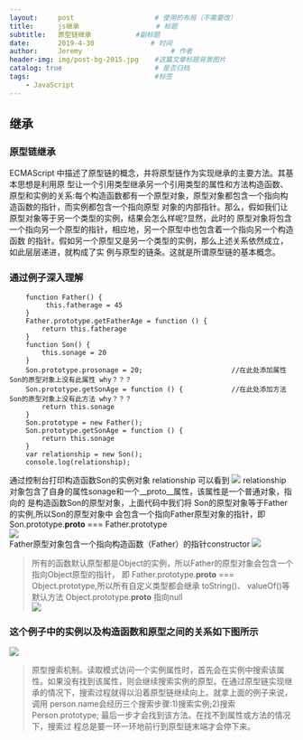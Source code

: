 ```yaml
---
layout:     post                    # 使用的布局（不需要改）
title:      js继承                   # 标题 
subtitle:   原型链继承           #副标题
date:       2019-4-30              # 时间
author:     Jeremy                      # 作者
header-img: img/post-bg-2015.jpg    #这篇文章标题背景图片
catalog: true                       # 是否归档
tags:                               #标签
    - JavaScript
---
```


## 继承

### 原型链继承

ECMAScript 中描述了原型链的概念，并将原型链作为实现继承的主要方法。其基本思想是利用原 型让一个引用类型继承另一个引用类型的属性和方法构造函数、原型和实例的关系:每个构造函数都有一个原型对象，原型对象都包含一个指向构造函数的指针，而实例都包含一个指向原型 对象的内部指针。那么，假如我们让原型对象等于另一个类型的实例，结果会怎么样呢?显然，此时的 原型对象将包含一个指向另一个原型的指针，相应地，另一个原型中也包含着一个指向另一个构造函数 的指针。假如另一个原型又是另一个类型的实例，那么上述关系依然成立，如此层层递进，就构成了实 例与原型的链条。这就是所谓原型链的基本概念。
    
### 通过例子深入理解
        function Father() {
             this.fatherage = 45
        }
        Father.prototype.getFatherAge = function () {
            return this.fatherage
        }
        function Son() {
            this.sonage = 20
        }
        Son.prototype.prosonage = 20;                      //在此处添加属性 Son的原型对象上没有此属性 why？？？
        Son.prototype.getSonAge = function () {            //在此处添加方法 Son的原型对象上没有此方法 why？？？
            return this.sonage
        }
        Son.prototype = new Father();
        Son.prototype.getSonAge = function () {
            return this.sonage
        }
        var relationship = new Son();
        console.log(relationship);
        
通过控制台打印构造函数Son的实例对象 relationship 可以看到
  ![](https://ws4.sinaimg.cn/large/006tNc79gy1g2kmfqpocyj30wg0c4tak.jpg)
  relationship对象包含了自身的属性sonage和一个__proto__属性，该属性是一个普通对象，指向的
  是构造函数Son的原型对象，上面代码中我们将 Son的原型对象等于Father的实例,所以Son的原型对象中
  会包含一个指向Father原型对象的指针，即 Son.prototype.__proto__ === Father.prototype  
  ![](https://ws3.sinaimg.cn/large/006tNc79gy1g2kms2numyj31zq0u0ago.jpg)  
  Father原型对象包含一个指向构造函数（Father）的指针constructor
  ![](https://ws4.sinaimg.cn/large/006tNc79gy1g2knp1nv6xj30kg0fcq5b.jpg) 

> 所有的函数默认原型都是Object的实例，所以Father的原型对象会包含一个指向Object原型的指针，
即 Father.prototype.__proto__ === Object.prototype,所以所有自定义类型都会继承 toString()、 valueOf()等默认方法
Object.prototype.__proto__ 指向null  
![](https://ws2.sinaimg.cn/large/006tNc79gy1g2ko7avgcvj31790u0wtt.jpg)
    
        
### 这个例子中的实例以及构造函数和原型之间的关系如下图所示

![](https://ws1.sinaimg.cn/large/006tNc79ly1g2jvzxe8nmj30w20g63z5.jpg)   
 
> 原型搜索机制。读取模式访问一个实例属性时，首先会在实例中搜索该属性。如果没有找到该属性，则会继续搜索实例的原型。在通过原型链实现继承的情况下，搜索过程就得以沿着原型链继续向上。就拿上面的例子来说，调用 person.name会经历三个搜索步骤:1)搜索实例;2)搜索 Person.prototype; 最后一步才会找到该方法。在找不到属性或方法的情况下，搜索过 程总是要一环一环地前行到原型链末端才会停下来。


 

        



          